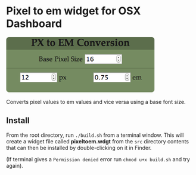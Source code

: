 # Pixel to em widget for OSX Dashboard

![Screenshot](screenshot.png)

Converts pixel values to em values and vice versa using a base font size.

## Install

From the root directory, run `./build.sh` from a terminal window. This will create a widget file called **pixeltoem.wdgt** from the `src` directory contents that can then be installed by double-clicking on it in Finder.

(If terminal gives a `Permission denied` error run `chmod u+x build.sh` and try again).